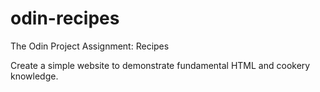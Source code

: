 # odin-recipes
The Odin Project Assignment: Recipes

Create a simple website to demonstrate fundamental HTML and cookery 
knowledge.
